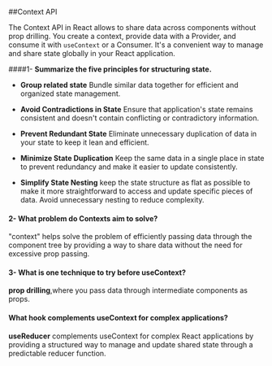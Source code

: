 ##Context API

The Context API in React allows to share data across components without prop drilling. You create a context, provide data with a Provider, and consume it with `useContext` or a Consumer. It's a convenient way to manage and share state globally in your React application.

####1- **Summarize the five principles for structuring state.**

 -  **Group related state**
        Bundle similar data together for efficient and organized state management.

-   **Avoid Contradictions in State**
        Ensure that application's state remains consistent and doesn't contain conflicting or contradictory information.

-   **Prevent Redundant State**
         Eliminate unnecessary duplication of data in your state to keep it lean and efficient.
-   **Minimize State Duplication**
        Keep the same data in a single place in  state to prevent redundancy and make it easier to update consistently.

-   **Simplify State Nesting**
        keep the state structure as flat as possible to make it more straightforward to access and update specific pieces of data. Avoid unnecessary nesting to reduce complexity.

#### 2- What problem do Contexts aim to solve?
"context" helps solve the problem of efficiently passing data through the component tree by providing a way to share data without the need for excessive prop passing.

#### 3- What is one technique to try before useContext?

**prop drilling**,where you pass data through intermediate components as props. 

#### What hook complements useContext for complex applications?

**useReducer** complements useContext for complex React applications by providing a structured way to manage and update shared state through a predictable reducer function.
